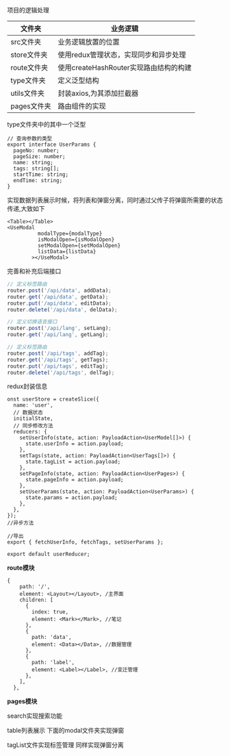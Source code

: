 项目的逻辑处理

| 文件夹      | 业务逻辑                               |
| ----------- | -------------------------------------- |
| src文件夹   | 业务逻辑放置的位置                     |
| store文件夹 | 使用redux管理状态，实现同步和异步处理  |
| route文件夹 | 使用createHashRouter实现路由结构的构建 |
| type文件夹  | 定义泛型结构                           |
| utils文件夹 | 封装axios,为其添加拦截器               |
| pages文件夹 | 路由组件的实现                             |

type文件夹中的其中一个泛型

```tsx
// 查询参数的类型
export interface UserParams {
  pageNo: number;
  pageSize: number;
  name: string;
  tags: string[];
  startTime: string;
  endTime: string;
}
```

实现数据列表展示时候，将列表和弹窗分离，同时通过父传子将弹窗所需要的状态传递,大致如下

```tsx
<Table></Table>
<UseModal
          modalType={modalType}
          isModalOpen={isModalOpen}
          setModalOpen={setModalOpen}
          listData={listData}
        ></UseModal>
```

完善和补充后端接口

```jsx
// 定义标签路由
router.post('/api/data', addData);
router.get('/api/data', getData);
router.put('/api/data', editData);
router.delete('/api/data', delData);

// 定义切换语言接口
router.post('/api/lang', setLang);
router.get('/api/lang', getLang);

// 定义标签路由
router.post('/api/tags', addTag);
router.get('/api/tags', getTags);
router.put('/api/tags', editTag);
router.delete('/api/tags', delTag);
```

redux封装信息

```
onst userStore = createSlice({
  name: 'user',
  // 数据状态
  initialState,
  // 同步修改方法
  reducers: {
    setUserInfo(state, action: PayloadAction<UserModel[]>) {
      state.userInfo = action.payload;
    },
    setTags(state, action: PayloadAction<UserTags[]>) {
      state.tagList = action.payload;
    },
    setPageInfo(state, action: PayloadAction<UserPages>) {
      state.pageInfo = action.payload;
    },
    setUserParams(state, action: PayloadAction<UserParams>) {
      state.params = action.payload;
    },
  },
});
//异步方法

//导出
export { fetchUserInfo, fetchTags, setUserParams };

export default userReducer;
```

**route模块**

```tsx
{
    path: '/',
    element: <Layout></Layout>, /主界面
    children: [
      {
        index: true,
        element: <Mark></Mark>, //笔记
      },
      {
        path: 'data',
        element: <Data></Data>, //数据管理
      },
      {
        path: 'label',
        element: <Label></Label>, //变迁管理
      },
    ],
  },
```

**pages模块**

search实现搜索功能

table列表展示 下面的modal文件夹实现弹窗

tagList文件实现标签管理 同样实现弹窗分离
